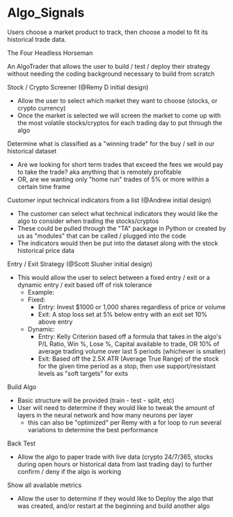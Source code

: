 # Algo_Signals
Users choose a market product to track, then choose a model to fit its historical trade data. 


The Four Headless Horseman


An AlgoTrader that allows the user to build / test / deploy their strategy without needing the coding background necessary to build from scratch


Stock / Crypto Screener (@Remy D initial design)
- Allow the user to select which market they want to choose (stocks, or crypto currency)
- Once the market is selected we will screen the market to come up with the most volatile stocks/cryptos for each trading day to put through the algo


Determine what is classified as a "winning trade" for the buy / sell in our historical dataset
- Are we looking for short term trades that exceed the fees we would pay to take the trade? aka anything that is remotely profitable
- OR, are we wanting only "home run" trades of 5% or more within a certain time frame


Customer input technical indicators from a list (@Andrew initial design)
- The customer can select what technical indicators they would like the algo to consider when trading the stocks/cryptos
- These could be pulled through the "TA" package in Python or created by us as "modules" that can be called / plugged into the code
- The indicators would then be put into the dataset along with the stock historical price data


Entry / Exit Strategy (@Scott Slusher initial design)
- This would allow the user to select between a fixed entry / exit or a dynamic entry / exit based off of risk tolerance
  - Example:
  - Fixed:
      - Entry: Invest $1000 or 1,000 shares regardless of price or volume
      - Exit: A stop loss set at 5% below entry with an exit set 10% above entry
  - Dynamic:
      - Entry: Kelly Criterion based off a formula that takes in the algo's P/L Ratio, Win %, Lose %, Capital available to trade, OR 10% of average trading volume over last 5           periods (whichever is smaller)
      - Exit: Based off the 2.5X ATR (Average True Range) of the stock for the given time period as a stop, then use support/resistant levels as "soft targets" for exits


Build Algo
- Basic structure will be provided (train - test - split, etc)
- User will need to determine if they would like to tweak the amount of layers in the neural network and how many neurons per layer
    - this can also be "optimized" per Remy with a for loop to run several variations to determine the best performance


Back Test
- Allow the algo to paper trade with live data (crypto 24/7/365, stocks during open hours or historical data from last trading day) to further confirm / deny if the algo is working


Show all available metrics
- Allow the user to determine if they would like to Deploy the algo that was created, and/or restart at the beginning and build another algo

